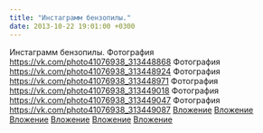 ```yaml
---
title: "Инстаграмм бензопилы."
date: 2013-10-22 19:01:00 +0300
---
```


Инстаграмм бензопилы.
Фотография
<a class="vk-attach" href="https://vk.com/photo41076938_313448868">https://vk.com/photo41076938_313448868</a>
Фотография
<a class="vk-attach" href="https://vk.com/photo41076938_313448924">https://vk.com/photo41076938_313448924</a>
Фотография
<a class="vk-attach" href="https://vk.com/photo41076938_313448971">https://vk.com/photo41076938_313448971</a>
Фотография
<a class="vk-attach" href="https://vk.com/photo41076938_313449018">https://vk.com/photo41076938_313449018</a>
Фотография
<a class="vk-attach" href="https://vk.com/photo41076938_313449047">https://vk.com/photo41076938_313449047</a>
Фотография
<a class="vk-attach" href="https://vk.com/photo41076938_313449087">https://vk.com/photo41076938_313449087</a>
<a class="vk-attach" href="https://vk.com/photo41076938_313448868">Вложение</a>
<a class="vk-attach" href="https://vk.com/photo41076938_313448924">Вложение</a>
<a class="vk-attach" href="https://vk.com/photo41076938_313448971">Вложение</a>
<a class="vk-attach" href="https://vk.com/photo41076938_313449018">Вложение</a>
<a class="vk-attach" href="https://vk.com/photo41076938_313449047">Вложение</a>
<a class="vk-attach" href="https://vk.com/photo41076938_313449087">Вложение</a>
